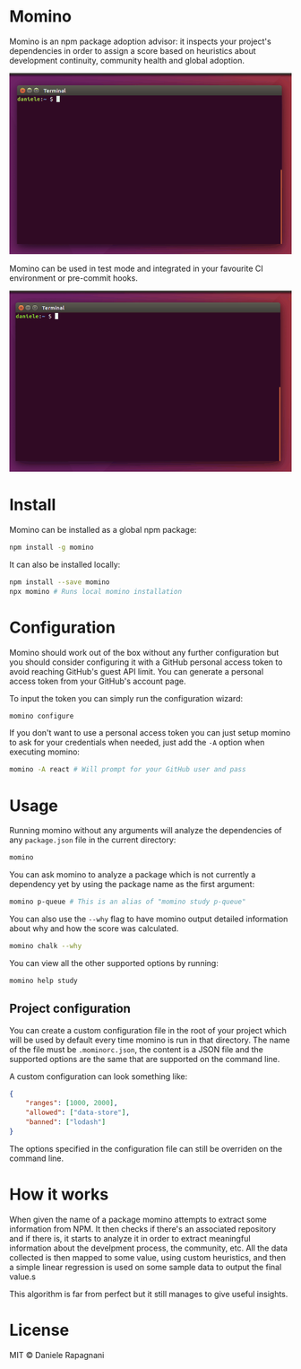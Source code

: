 # Momino

Momino is an npm package adoption advisor: it inspects your project's dependencies in order to assign a score based on heuristics about development continuity, community health and global adoption.

![Momino](https://raw.githubusercontent.com/daniele-rapagnani/momino/master/docs/momino.gif)

Momino can be used in test mode and integrated in your favourite CI environment or pre-commit hooks.

![Momino Test Mode](https://raw.githubusercontent.com/daniele-rapagnani/momino/master/docs/momino_test.gif)

# Install

Momino can be installed as a global npm package:

```bash
npm install -g momino
```

It can also be installed locally:

```bash
npm install --save momino
npx momino # Runs local momino installation
```

# Configuration

Momino should work out of the box without any further configuration but
you should consider configuring it with a GitHub personal access token
to avoid reaching GitHub's guest API limit.
You can generate a personal access token from your GitHub's account page.

To input the token you can simply run the configuration wizard:

```bash
momino configure
```

If you don't want to use a personal access token you
can just setup momino to ask for your credentials
when needed, just add the `-A` option when executing
momino:

```bash
momino -A react # Will prompt for your GitHub user and pass
```

# Usage

Running momino without any arguments will analyze the
dependencies of any `package.json` file in the current
directory:

```bash
momino
```

You can ask momino to analyze a package which is not
currently a dependency yet by using the package name
as the first argument:

```bash
momino p-queue # This is an alias of "momino study p-queue"
```

You can also use the `--why` flag to have momino
output detailed information about why and how
the score was calculated.

```bash
momino chalk --why
```

You can view all the other supported options by running:
```bash
momino help study
```

## Project configuration

You can create a custom configuration file in the root
of your project which will be used by default every time
momino is run in that directory.
The name of the file must be `.mominorc.json`, the content
is a JSON file and the supported options are the same that
are supported on the command line.

A custom configuration can look something like:
```json
{
    "ranges": [1000, 2000],
    "allowed": ["data-store"],
    "banned": ["lodash"]
}
```

The options specified in the configuration file
can still be overriden on the command line.

# How it works

When given the name of a package momino attempts to extract
some information from NPM. It then checks if there's an associated
repository and if there is, it starts to analyze it in order to
extract meaningful information about the develpment process,
the community, etc. All the data collected is then mapped to some
value, using custom heuristics, and then a simple linear regression
is used on some sample data to output the final value.s

This algorithm is far from perfect but it still manages to give
useful insights.

# License

MIT © Daniele Rapagnani